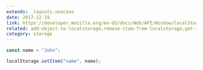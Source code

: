 ```yaml
---
extends: _layouts.usecase
date: 2017-12-19
link: https://developer.mozilla.org/en-US/docs/Web/API/Window/localStorage
related: add-object-to-localstorage,remove-item-from-localstorage,get-item-from-localstorage
category: storage
---
```



```javascript
const name = "John";

localStorage.setItem("name", name);
```
